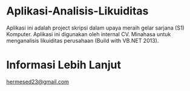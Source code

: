 # Aplikasi-Analisis-Likuiditas
Aplikasi ini adalah project skripsi dalam upaya meraih gelar sarjana (S1) Komputer. Aplikasi ini digunakan oleh internal CV. Minahasa untuk menganalisis likuiditas perusahaan (Build with VB.NET 2013).

# Informasi Lebih Lanjut 
hermesed23@gmail.com
